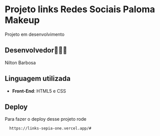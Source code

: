 
# Projeto links Redes Sociais Paloma Makeup

Projeto em desenvolvimento

## Desenvolvedor🧑🏻‍💻

Nilton Barbosa 


## Linguagem utilizada

- **Front-End**: HTML5 e CSS 




## Deploy

Para fazer o deploy desse projeto rode

```bash
  https://links-sepia-one.vercel.app/#
```

